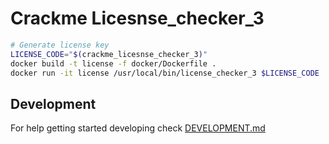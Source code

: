 # Crackme Licesnse_checker_3

```sh
# Generate license key
LICENSE_CODE="$(crackme_licesnse_checker_3)"
docker build -t license -f docker/Dockerfile .
docker run -it license /usr/local/bin/license_checker_3 $LICENSE_CODE
```

## Development

For help getting started developing check [DEVELOPMENT.md](DEVELOPMENT.md)
